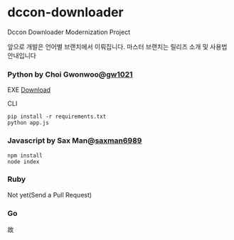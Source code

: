 # dccon-downloader
Dccon Downloader Modernization Project

앞으로 개발은 언어별 브랜치에서 이뤄집니다. 마스터 브랜치는 릴리즈 소개 및 사용법 안내입니다

### Python by Choi Gwonwoo@[gw1021](https://github.com/gw1021)

EXE [Download](https://github.com/gw1021/dccon-downloader/releases/download/0.0.1/dcconPython.exe)

CLI

```
pip install -r requirements.txt
python app.js
```

### Javascript by Sax Man@[saxman6989](https://github.com/saxman6989)

```
npm install
node index
```

### Ruby

Not yet(Send a Pull Request)

### Go

故
